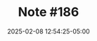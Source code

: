 ---
date: 2025-02-08 12:54:25-05:00
description: ''
draft: false
original_url: https://harper.micro.blog/2025/02/08/115425.html
sub_title: Untitled
title: 'Note #186'
translationKey: note-186
---